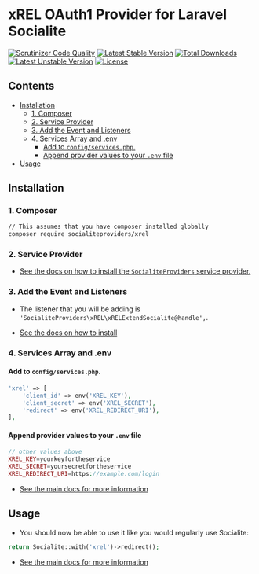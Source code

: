 # xREL OAuth1 Provider for Laravel Socialite

[![Scrutinizer Code Quality](https://img.shields.io/scrutinizer/g/SocialiteProviders/xREL.svg?style=flat-square)](https://scrutinizer-ci.com/g/SocialiteProviders/xREL/?branch=master)
[![Latest Stable Version](https://img.shields.io/packagist/v/socialiteproviders/xrel.svg?style=flat-square)](https://packagist.org/packages/socialiteproviders/xrel)
[![Total Downloads](https://img.shields.io/packagist/dt/socialiteproviders/xrel.svg?style=flat-square)](https://packagist.org/packages/socialiteproviders/xrel)
[![Latest Unstable Version](https://img.shields.io/packagist/vpre/socialiteproviders/xrel.svg?style=flat-square)](https://packagist.org/packages/socialiteproviders/xrel)
[![License](https://img.shields.io/packagist/l/socialiteproviders/xrel.svg?style=flat-square)](https://packagist.org/packages/socialiteproviders/xrel)

<!-- START doctoc generated TOC please keep comment here to allow auto update -->
<!-- DON'T EDIT THIS SECTION, INSTEAD RE-RUN doctoc TO UPDATE -->
## Contents

- [Installation](#installation)
  - [1. Composer](#1-composer)
  - [2. Service Provider](#2-service-provider)
  - [3. Add the Event and Listeners](#3-add-the-event-and-listeners)
  - [4. Services Array and .env](#4-services-array-and-env)
    - [Add to `config/services.php`.](#add-to-configservicesphp)
    - [Append provider values to your `.env` file](#append-provider-values-to-your-env-file)
- [Usage](#usage)

<!-- END doctoc generated TOC please keep comment here to allow auto update -->


## Installation

### 1. Composer

```bash
// This assumes that you have composer installed globally
composer require socialiteproviders/xrel
```

### 2. Service Provider

* [See the docs on how to install the `SocialiteProviders` service provider.](https://github.com/SocialiteProviders/Manager#2-service-provider)


### 3. Add the Event and Listeners

* The listener that you will be adding is `'SocialiteProviders\xREL\xRELExtendSocialite@handle',`.

* [See the docs on how to install](https://github.com/SocialiteProviders/Manager#3-add-the-event-and-listeners)

### 4. Services Array and .env

#### Add to `config/services.php`.

```php
'xrel' => [
    'client_id' => env('XREL_KEY'),
    'client_secret' => env('XREL_SECRET'),
    'redirect' => env('XREL_REDIRECT_URI'),
],
```

#### Append provider values to your `.env` file

```php
// other values above
XREL_KEY=yourkeyfortheservice
XREL_SECRET=yoursecretfortheservice
XREL_REDIRECT_URI=https://example.com/login
```

* [See the main docs for more information](https://github.com/SocialiteProviders/Manager#4-services-array-and-env)


## Usage

* You should now be able to use it like you would regularly use Socialite:

```php
return Socialite::with('xrel')->redirect();
```

* [See the main docs for more information](https://github.com/SocialiteProviders/Manager#usage)
